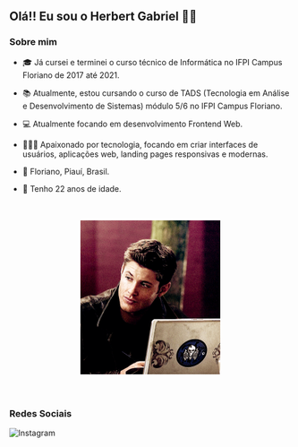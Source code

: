 ## Olá!! Eu sou o Herbert Gabriel ✋🏽

### Sobre mim
- 🎓 Já cursei e terminei o curso técnico de Informática no IFPI Campus Floriano de 2017 até 2021.

- 📚 Atualmente, estou cursando o curso de TADS (Tecnologia em Análise e Desenvolvimento de Sistemas) módulo 5/6 no IFPI Campus Floriano.

- 💻 Atualmente focando em desenvolvimento Frontend Web.

- 🧑🏽‍💻 Apaixonado por tecnologia, focando em criar interfaces de usuários, aplicações web, landing pages responsivas e modernas.

- 📍 Floriano, Piauí, Brasil.

- 🎂 Tenho 22 anos de idade.
<br>
<br>

<div style="text-align: center;">
<img src="dean.gif" width="250">
</div>
<br>
<br>

### Redes Sociais
![Instagram](https://img.shields.io/badge/Instagram-%23E4405F.svg?style=for-the-badge&logo=Instagram&logoColor=white (https://www.instagram.com/herbertg1010/)) 